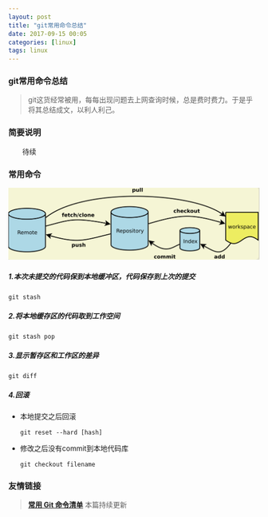 ```yaml
---
layout: post
title: "git常用命令总结"
date: 2017-09-15 00:05
categories: [linux]
tags: linux
---
```


### git常用命令总结

> git这货经常被用，每每出现问题去上网查询时候，总是费时费力。于是乎将其总结成文，以利人利己。

### 简要说明

&emsp;&emsp;待续

### 常用命令

![](../media/img/20170915/git.png)

##### 1.本次未提交的代码保到本地缓冲区，代码保存到上次的提交
```shell
git stash
```

##### 2.将本地缓存区的代码取到工作空间
```shell
git stash pop
```

##### 3.显示暂存区和工作区的差异
```shell
git diff
```

##### 4.回滚

- 本地提交之后回滚

	```shell
	git reset --hard [hash]
	```
- 修改之后没有commit到本地代码库

	```shell
	git checkout filename
	```


### 友情链接
> [**常用 Git 命令清单**](http://www.ruanyifeng.com/blog/2015/12/git-cheat-sheet.html)
> 本篇持续更新